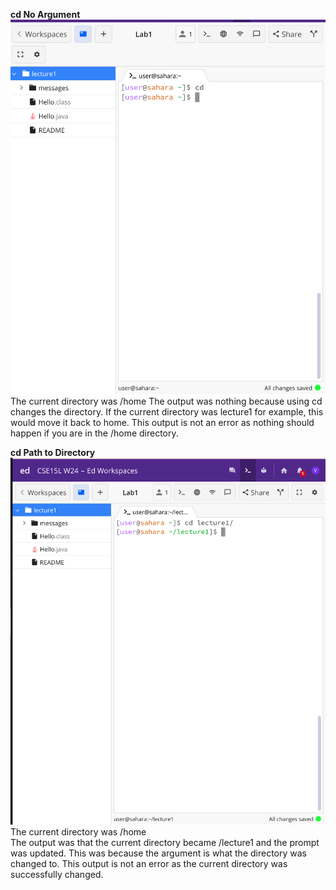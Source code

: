 **cd No Argument**
![Image](SC1.png)
The current directory was /home
The output was nothing because using cd changes the directory. If the current directory was lecture1 for example, this would move it back to home.
This output is not an error as nothing should happen if you are in the /home directory.

**cd Path to Directory**
![Image](SC2.png)
The current directory was /home <br/>
The output was that the current directory became /lecture1 and the prompt was updated. This was because the argument is what the directory was changed to.
This output is not an error as the current directory was successfully changed.
